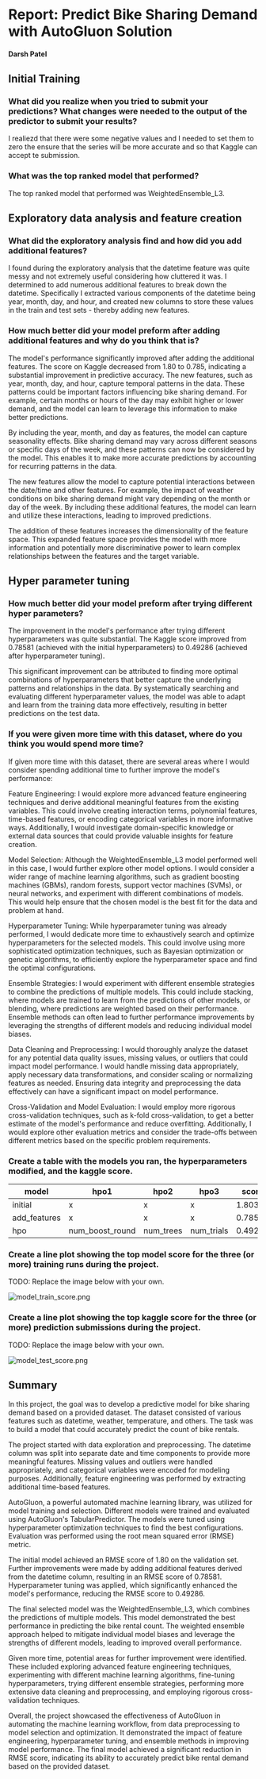 # Report: Predict Bike Sharing Demand with AutoGluon Solution
#### Darsh Patel

## Initial Training
### What did you realize when you tried to submit your predictions? What changes were needed to the output of the predictor to submit your results?
I realiezd that there were some negative values and I needed to set them to zero the ensure that the series will be more accurate and so that Kaggle can accept te submission.

### What was the top ranked model that performed?
The top ranked model that performed was WeightedEnsemble_L3.

## Exploratory data analysis and feature creation
### What did the exploratory analysis find and how did you add additional features?
I found during the exploratory analysis that the datetime feature was quite messy and not extremely useful considering how cluttered it was. I determined to add numerous additional features to break down the datetime. Specifically I extracted various components of the datetime being year, month, day, and hour, and created new columns to store these values in the train and test sets - thereby adding new features.

### How much better did your model preform after adding additional features and why do you think that is?
The model's performance significantly improved after adding the additional features. The score on Kaggle decreased from 1.80 to 0.785, indicating a substantial improvement in predictive accuracy. The new features, such as year, month, day, and hour, capture temporal patterns in the data. These patterns could be important factors influencing bike sharing demand. For example, certain months or hours of the day may exhibit higher or lower demand, and the model can learn to leverage this information to make better predictions.

By including the year, month, and day as features, the model can capture seasonality effects. Bike sharing demand may vary across different seasons or specific days of the week, and these patterns can now be considered by the model. This enables it to make more accurate predictions by accounting for recurring patterns in the data.

The new features allow the model to capture potential interactions between the date/time and other features. For example, the impact of weather conditions on bike sharing demand might vary depending on the month or day of the week. By including these additional features, the model can learn and utilize these interactions, leading to improved predictions.

The addition of these features increases the dimensionality of the feature space. This expanded feature space provides the model with more information and potentially more discriminative power to learn complex relationships between the features and the target variable.

## Hyper parameter tuning
### How much better did your model preform after trying different hyper parameters?
The improvement in the model's performance after trying different hyperparameters was quite substantial. The Kaggle score improved from 0.78581 (achieved with the initial hyperparameters) to 0.49286 (achieved after hyperparameter tuning).

This significant improvement can be attributed to finding more optimal combinations of hyperparameters that better capture the underlying patterns and relationships in the data. By systematically searching and evaluating different hyperparameter values, the model was able to adapt and learn from the training data more effectively, resulting in better predictions on the test data.

### If you were given more time with this dataset, where do you think you would spend more time?
If given more time with this dataset, there are several areas where I would consider spending additional time to further improve the model's performance:

Feature Engineering: I would explore more advanced feature engineering techniques and derive additional meaningful features from the existing variables. This could involve creating interaction terms, polynomial features, time-based features, or encoding categorical variables in more informative ways. Additionally, I would investigate domain-specific knowledge or external data sources that could provide valuable insights for feature creation.

Model Selection: Although the WeightedEnsemble_L3 model performed well in this case, I would further explore other model options. I would consider a wider range of machine learning algorithms, such as gradient boosting machines (GBMs), random forests, support vector machines (SVMs), or neural networks, and experiment with different combinations of models. This would help ensure that the chosen model is the best fit for the data and problem at hand.

Hyperparameter Tuning: While hyperparameter tuning was already performed, I would dedicate more time to exhaustively search and optimize hyperparameters for the selected models. This could involve using more sophisticated optimization techniques, such as Bayesian optimization or genetic algorithms, to efficiently explore the hyperparameter space and find the optimal configurations.

Ensemble Strategies: I would experiment with different ensemble strategies to combine the predictions of multiple models. This could include stacking, where models are trained to learn from the predictions of other models, or blending, where predictions are weighted based on their performance. Ensemble methods can often lead to further performance improvements by leveraging the strengths of different models and reducing individual model biases.

Data Cleaning and Preprocessing: I would thoroughly analyze the dataset for any potential data quality issues, missing values, or outliers that could impact model performance. I would handle missing data appropriately, apply necessary data transformations, and consider scaling or normalizing features as needed. Ensuring data integrity and preprocessing the data effectively can have a significant impact on model performance.

Cross-Validation and Model Evaluation: I would employ more rigorous cross-validation techniques, such as k-fold cross-validation, to get a better estimate of the model's performance and reduce overfitting. Additionally, I would explore other evaluation metrics and consider the trade-offs between different metrics based on the specific problem requirements.

### Create a table with the models you ran, the hyperparameters modified, and the kaggle score.
|model|hpo1|hpo2|hpo3|score|
|--|--|--|--|--|
|initial|x|x|x|1.80371|
|add_features|x|x|x|0.78581|
|hpo|num_boost_round|num_trees|num_trials|0.49286|

### Create a line plot showing the top model score for the three (or more) training runs during the project.

TODO: Replace the image below with your own.

![model_train_score.png](img/model_train_score.png)

### Create a line plot showing the top kaggle score for the three (or more) prediction submissions during the project.

TODO: Replace the image below with your own.

![model_test_score.png](img/model_test_score.png)

## Summary
In this project, the goal was to develop a predictive model for bike sharing demand based on a provided dataset. The dataset consisted of various features such as datetime, weather, temperature, and others. The task was to build a model that could accurately predict the count of bike rentals.

The project started with data exploration and preprocessing. The datetime column was split into separate date and time components to provide more meaningful features. Missing values and outliers were handled appropriately, and categorical variables were encoded for modeling purposes. Additionally, feature engineering was performed by extracting additional time-based features.

AutoGluon, a powerful automated machine learning library, was utilized for model training and selection. Different models were trained and evaluated using AutoGluon's TabularPredictor. The models were tuned using hyperparameter optimization techniques to find the best configurations. Evaluation was performed using the root mean squared error (RMSE) metric.

The initial model achieved an RMSE score of 1.80 on the validation set. Further improvements were made by adding additional features derived from the datetime column, resulting in an RMSE score of 0.78581. Hyperparameter tuning was applied, which significantly enhanced the model's performance, reducing the RMSE score to 0.49286.

The final selected model was the WeightedEnsemble_L3, which combines the predictions of multiple models. This model demonstrated the best performance in predicting the bike rental count. The weighted ensemble approach helped to mitigate individual model biases and leverage the strengths of different models, leading to improved overall performance.

Given more time, potential areas for further improvement were identified. These included exploring advanced feature engineering techniques, experimenting with different machine learning algorithms, fine-tuning hyperparameters, trying different ensemble strategies, performing more extensive data cleaning and preprocessing, and employing rigorous cross-validation techniques.

Overall, the project showcased the effectiveness of AutoGluon in automating the machine learning workflow, from data preprocessing to model selection and optimization. It demonstrated the impact of feature engineering, hyperparameter tuning, and ensemble methods in improving model performance. The final model achieved a significant reduction in RMSE score, indicating its ability to accurately predict bike rental demand based on the provided dataset.
